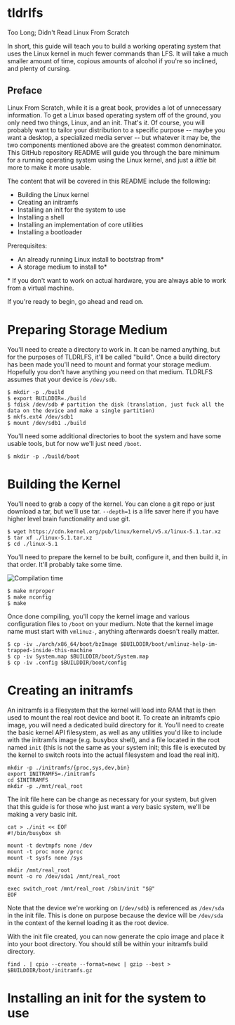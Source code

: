 # tldrlfs
Too Long; Didn't Read Linux From Scratch

In short, this guide will teach you to build a working operating system that uses the Linux kernel in much fewer commands than LFS. It will take a much smaller amount of time, copious amounts of alcohol if you're so inclined, and plenty of cursing.

## Preface
Linux From Scratch, while it is a great book, provides a lot of unnecessary information. To get a Linux based operating system off of the ground, you only need two things, Linux, and an init. That's _it_. Of course, you will probably want to tailor your distribution to a specific purpose -- maybe you want a desktop, a specialized media server -- but whatever it may be, the two components mentioned above are the greatest common denominator. This GitHub repository README will guide you through the bare minimum for a running operating system using the Linux kernel, and just a _little_ bit more to make it more usable.

The content that will be covered in this README include the following:
- Building the Linux kernel
- Creating an initramfs
- Installing an init for the system to use
- Installing a shell
- Installing an implementation of core utilities
- Installing a bootloader

Prerequisites:
- An already running Linux install to bootstrap from*
- A storage medium to install to*

\* If you don't want to work on actual hardware, you are always able to work from a virtual machine.

If you're ready to begin, go ahead and read on.

# Preparing Storage Medium

You'll need to create a directory to work in. It can be named anything, but for the purposes of TLDRLFS, it'll be called "build".
Once a build directory has been made you'll need to mount and format your storage medium. Hopefully you don't have anything you need on that medium. TLDRLFS assumes that your device is `/dev/sdb`.

```
$ mkdir -p ./build
$ export BUILDDIR=./build
$ fdisk /dev/sdb # partition the disk (translation, just fuck all the data on the device and make a single partition)
$ mkfs.ext4 /dev/sdb1
$ mount /dev/sdb1 ./build
```

You'll need some additional directories to boot the system and have some usable tools, but for now we'll just need `/boot`.

```
$ mkdir -p ./build/boot
```

# Building the Kernel

You'll need to grab a copy of the kernel. You can clone a git repo or just download a tar, but we'll use tar. `--depth=1` is a life saver here if you have higher level brain functionality and use git.

```
$ wget https://cdn.kernel.org/pub/linux/kernel/v5.x/linux-5.1.tar.xz
$ tar xf ./linux-5.1.tar.xz
$ cd ./linux-5.1
```

You'll need to prepare the kernel to be built, configure it, and then build it, in that order. It'll probably take some time.

![Compilation time](https://imgs.xkcd.com/comics/compiling.png)

```
$ make mrproper
$ make nconfig
$ make
```

Once done compiling, you'll copy the kernel image and various configuration files to `/boot` on your medium. Note that the kernel image name must start with `vmlinuz-`, anything afterwards doesn't really matter.

```
$ cp -iv ./arch/x86_64/boot/bzImage $BUILDDIR/boot/vmlinuz-help-im-trapped-inside-this-machine
$ cp -iv System.map $BUILDDIR/boot/System.map
$ cp -iv .config $BUILDDIR/boot/config
```

# Creating an initramfs

An initramfs is a filesystem that the kernel will load into RAM that is then used to mount the real root device and boot it. To create an initramfs cpio image, you will need a dedicated build directory for it. You'll need to create the basic kernel API filesystem, as well as any utilities you'd like to include with the initramfs image (e.g. busybox shell), and a file located in the root named `init` (this is not the same as your system init; this file is executed by the kernel to switch roots into the actual filesystem and load the real init).

```
mkdir -p ./initramfs/{proc,sys,dev,bin}
export INITRAMFS=./initramfs
cd $INITRAMFS
mkdir -p ./mnt/real_root
```

The init file here can be change as necessary for your system, but given that this guide is for those who just want a very basic system, we'll be making a very basic init.

```
cat > ./init << EOF
#!/bin/busybox sh

mount -t devtmpfs none /dev
mount -t proc none /proc
mount -t sysfs none /sys

mkdir /mnt/real_root
mount -o ro /dev/sda1 /mnt/real_root

exec switch_root /mnt/real_root /sbin/init "$@"
EOF
```

Note that the device we're working on (`/dev/sdb`) is referenced as `/dev/sda` in the init file. This is done on purpose because the device will be `/dev/sda` in the context of the kernel loading it as the root device.

With the init file created, you can now generate the cpio image and place it into your boot directory. You should still be within your initramfs build directory.

```
find . | cpio --create --format=newc | gzip --best > $BUILDDIR/boot/initramfs.gz
```

# Installing an init for the system to use
